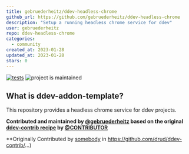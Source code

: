 ```yaml
---
title: gebruederheitz/ddev-headless-chrome
github_url: https://github.com/gebruederheitz/ddev-headless-chrome
description: "Setup a running headless chrome service for ddev"
user: gebruederheitz
repo: ddev-headless-chrome
categories:
  - community
created_at: 2023-01-28
updated_at: 2023-01-28
stars: 0
---
```


[![tests](https://github.com/gebruederheitz/ddev-headless-chrome/actions/workflows/tests.yml/badge.svg)](https://github.com//gebruederheitz/ddev-headless-chrome/actions/workflows/tests.yml) ![project is maintained](https://img.shields.io/maintenance/yes/2024.svg)

## What is ddev-addon-template?

This repository provides a headless chrome service for ddev projects.


**Contributed and maintained by [@gebruederheitz](https://github.com/gebruederheitz) based on the original [ddev-contrib recipe](https://github.com/drud/ddev-contrib/tree/master/docker-compose-services/RECIPE) by [@CONTRIBUTOR](https://github.com/CONTRIBUTOR)**

**Originally Contributed by [somebody](https://github.com/somebody) in https://github.com/drud/ddev-contrib/...)



